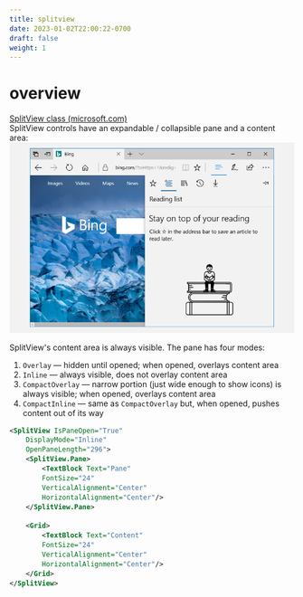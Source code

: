 ```yaml
---
title: splitview
date: 2023-01-02T22:00:22-0700
draft: false
weight: 1
---
```


# overview
[SplitView class (microsoft.com)](https://learn.microsoft.com/en-us/windows/windows-app-sdk/api/winrt/microsoft.UI.Xaml.Controls.SplitView)  
SplitView controls have an expandable / collapsible pane and a content area:  
![Microsoft Edge split view example](./Design---Layouts-(Responsive-Layouts-w-XAML)_Panels-(Layout-panels)_SplitView-image1.png)

SplitView's content area is always visible.
The pane has four modes:
1.  `Overlay` — hidden until opened; when opened, overlays content area
2.  `Inline` — always visible, does not overlay content area
3.  `CompactOverlay` — narrow portion (just wide enough to show icons) is always visible; when opened, overlays content area
4.  `CompactInline` — same as `CompactOverlay` but, when opened, pushes content out of its way

```xml
<SplitView IsPaneOpen="True"
    DisplayMode="Inline"
    OpenPaneLength="296">
    <SplitView.Pane>
        <TextBlock Text="Pane"
        FontSize="24"
        VerticalAlignment="Center"
        HorizontalAlignment="Center"/>
    </SplitView.Pane>

    <Grid>
        <TextBlock Text="Content"
        FontSize="24"
        VerticalAlignment="Center"
        HorizontalAlignment="Center"/>
    </Grid>
</SplitView>
```

